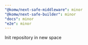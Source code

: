 ```yaml
---
"@komw/next-safe-middleware": minor
"@komw/next-safe-builder": minor
"docs": minor
"e2e": minor
---
```


Init repository in new space
